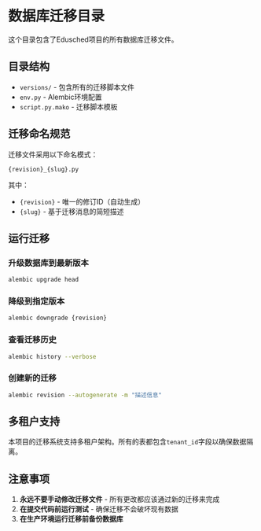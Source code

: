 # 数据库迁移目录

这个目录包含了Edusched项目的所有数据库迁移文件。

## 目录结构

- `versions/` - 包含所有的迁移脚本文件
- `env.py` - Alembic环境配置
- `script.py.mako` - 迁移脚本模板

## 迁移命名规范

迁移文件采用以下命名模式：
```
{revision}_{slug}.py
```

其中：
- `{revision}` - 唯一的修订ID（自动生成）
- `{slug}` - 基于迁移消息的简短描述

## 运行迁移

### 升级数据库到最新版本
```bash
alembic upgrade head
```

### 降级到指定版本
```bash
alembic downgrade {revision}
```

### 查看迁移历史
```bash
alembic history --verbose
```

### 创建新的迁移
```bash
alembic revision --autogenerate -m "描述信息"
```

## 多租户支持

本项目的迁移系统支持多租户架构。所有的表都包含`tenant_id`字段以确保数据隔离。

## 注意事项

1. **永远不要手动修改迁移文件** - 所有更改都应该通过新的迁移来完成
2. **在提交代码前运行测试** - 确保迁移不会破坏现有数据
3. **在生产环境运行迁移前备份数据库**